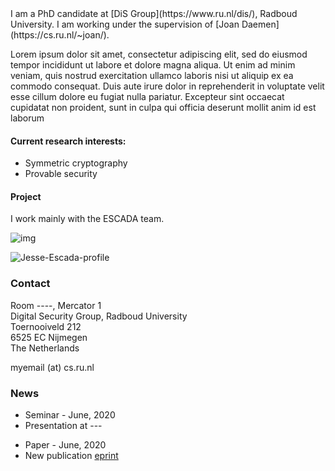 <div class="main" markdown="1">
I am a PhD candidate at [DiS Group](https://www.ru.nl/dis/), Radboud University. 
I am working under the supervision of [Joan Daemen](https://cs.ru.nl/~joan/). 

Lorem ipsum dolor sit amet, consectetur adipiscing elit, sed do eiusmod tempor incididunt ut labore et dolore magna aliqua. 
Ut enim ad minim veniam, quis nostrud exercitation ullamco laboris nisi ut aliquip ex ea commodo consequat. 
Duis aute irure dolor in reprehenderit in voluptate velit esse cillum dolore eu fugiat nulla pariatur. 
Excepteur sint occaecat cupidatat non proident, sunt in culpa qui officia deserunt mollit anim id est laborum

#### Current research interests:

- Symmetric cryptography
- Provable security

#### Project

I work mainly with the ESCADA team.

![img][1]

[1]: img/escada-logo-text.png
    
</div>
  
<!--- Sidebar with profile picture, contact and news --->
<div class="sidebar">
	<!--- Profile picture --->
    <div class="img-profile"><img src="img/fox.png" alt="Jesse-Escada-profile"></div>
	<!--- Contact section with anchor --->
	<h3><a id="contact"></a>Contact</h3> 
    <p>
		Room ----, Mercator 1<br>
		Digital Security Group, Radboud University<br>
		Toernooiveld 212<br>
		6525 EC Nijmegen<br>
		The Netherlands
	</p>
	<p>
		myemail (at) cs.ru.nl
	</p>
	<!--- News section --->
    <h3>News</h3>
    <ul class='news'>
		<li class='category'>Seminar - June, 2020</li>
		<li>Presentation at ---</li>
	</ul>
	<ul class='news'>
		<li class='category'>Paper - June, 2020</li>
		<li>New publication <a href="#">eprint</a></li>
	</ul>
</div>